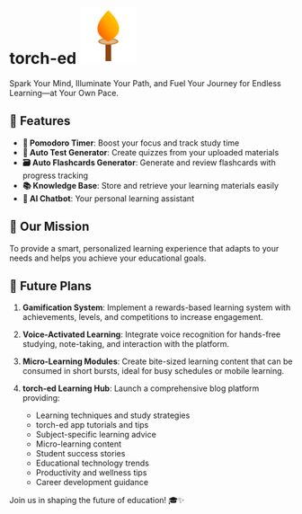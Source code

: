 # torch-ed ![Torch Animation](./torch.svg)

Spark Your Mind, Illuminate Your Path, and Fuel Your Journey for Endless Learning—at Your Own Pace.


## 🚀 Features

- **🍅 Pomodoro Timer**: Boost your focus and track study time
- **📝 Auto Test Generator**: Create quizzes from your uploaded materials
- **🗃️ Auto Flashcards Generator**: Generate and review flashcards with progress tracking
- **📚 Knowledge Base**: Store and retrieve your learning materials easily
- **🤖 AI Chatbot**: Your personal learning assistant

## 🎯 Our Mission

To provide a smart, personalized learning experience that adapts to your needs and helps you achieve your educational goals.

## 🔮 Future Plans

1. **Gamification System**: Implement a rewards-based learning system with achievements, levels, and competitions to increase engagement.

2. **Voice-Activated Learning**: Integrate voice recognition for hands-free studying, note-taking, and interaction with the platform.

3. **Micro-Learning Modules**: Create bite-sized learning content that can be consumed in short bursts, ideal for busy schedules or mobile learning.

4. **torch-ed Learning Hub**: Launch a comprehensive blog platform providing:
   - Learning techniques and study strategies
   - torch-ed app tutorials and tips
   - Subject-specific learning advice
   - Micro-learning content
   - Student success stories
   - Educational technology trends
   - Productivity and wellness tips
   - Career development guidance




Join us in shaping the future of education! 🎓✨
